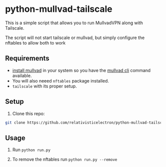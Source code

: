 # python-mullvad-tailscale

This is a simple script that allows you to run MullvadVPN along with Tailscale. 

The script will not start tailscale or mullvad, but simply configure the nftables to allow both to work


## Requirements


- [install mullvad](https://mullvad.net/download/) in your system so you have the [mullvad cli](https://mullvad.net/en/help/how-use-mullvad-cli/) command available.
- You will also neeed `nftables` package installed.
- `tailscale` with its proper setup.


## Setup

1. Clone this repo:

```bash
git clone https://github.com/relativisticelectron/python-mullvad-tailscale.git
```

## Usage


1. Run `python run.py` 


2. To remove the nftables run `python run.py --remove` 
